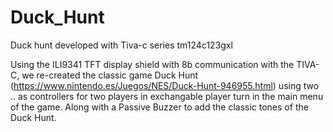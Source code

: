 # Duck_Hunt
 Duck hunt developed with Tiva-c series tm124c123gxl
 
 Using the ILI9341 TFT display shield with 8b communication with the TIVA-C, we re-created the classic game Duck Hunt (https://www.nintendo.es/Juegos/NES/Duck-Hunt-946955.html)
 using two .. as controllers for two players in exchangable player turn in the main menu of the game. Along with a Passive Buzzer to add the classic tones of the Duck Hunt.
